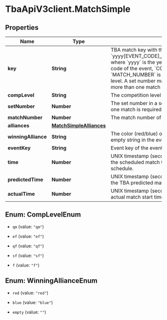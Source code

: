 # TbaApiV3client.MatchSimple

## Properties

Name | Type | Description | Notes
------------ | ------------- | ------------- | -------------
**key** | **String** | TBA match key with the format &#x60;yyyy[EVENT_CODE]_[COMP_LEVEL]m[MATCH_NUMBER]&#x60;, where &#x60;yyyy&#x60; is the year, and &#x60;EVENT_CODE&#x60; is the event code of the event, &#x60;COMP_LEVEL&#x60; is (qm, ef, qf, sf, f), and &#x60;MATCH_NUMBER&#x60; is the match number in the competition level. A set number may append the competition level if more than one match in required per set. | 
**compLevel** | **String** | The competition level the match was played at. | 
**setNumber** | **Number** | The set number in a series of matches where more than one match is required in the match series. | 
**matchNumber** | **Number** | The match number of the match in the competition level. | 
**alliances** | [**MatchSimpleAlliances**](MatchSimpleAlliances.md) |  | [optional] 
**winningAlliance** | **String** | The color (red/blue) of the winning alliance. Will contain an empty string in the event of no winner, or a tie. | [optional] 
**eventKey** | **String** | Event key of the event the match was played at. | 
**time** | **Number** | UNIX timestamp (seconds since 1-Jan-1970 00:00:00) of the scheduled match time, as taken from the published schedule. | [optional] 
**predictedTime** | **Number** | UNIX timestamp (seconds since 1-Jan-1970 00:00:00) of the TBA predicted match start time. | [optional] 
**actualTime** | **Number** | UNIX timestamp (seconds since 1-Jan-1970 00:00:00) of actual match start time. | [optional] 



## Enum: CompLevelEnum


* `qm` (value: `"qm"`)

* `ef` (value: `"ef"`)

* `qf` (value: `"qf"`)

* `sf` (value: `"sf"`)

* `f` (value: `"f"`)





## Enum: WinningAllianceEnum


* `red` (value: `"red"`)

* `blue` (value: `"blue"`)

* `empty` (value: `""`)




